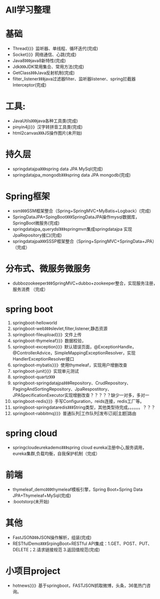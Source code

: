 # All学习整理
# 基础<br/>
- Thread》》》监听器、单线程、循环迭代(完成)<br/>
- Socket》》》网络通信、心跳(完成)<br/>
- Java8》》》java8新特性(完成)<br/>
- Jdk》》》JDK常用集合、常用方法(完成)<br/>
- GetClass》》》Java反射机制(完成)<br/>
- filter_listener》》》java过滤器filter、监听器listener、spring拦截器Interceptor(完成)<br/>

# 工具:<br/>
- JavaUtils》》》java各种工具类(完成)<br/>
- pinyin4j》》》汉字转拼音工具类(完成)<br/>
- html2canvas》》》JS操作图片(未开始)<br/>

# 持久层<br/>
- springdatajpa》》》spring data JPA MySql(完成)<br/>
- springdatajpa_mongodb》》》spring data JPA mongodb(完成)<br/>

# Spring框架<br/>
- ssm》》》SSM框架整合（Spring+SpringMVC+MyBatis+Logback）(完成)<br/>
- SpringDataJPA+SpingBoot》》》SpringDataJPA操作mysql数据库，SpringBoot微服务(完成)<br/>
- springdatajpa_querydsl》》》springmvn集成springdatajpa 实现JpaRepository接口(完成)<br/>
- springdatajpa》》》SSSP框架整合（Spring+SpringMVC+SpringData+JPA）（完成）<br/>

# 分布式、微服务微服务<br>
- dubbozookeeper》》》SpringMVC+dubbo+zookeeper整合，实现服务注册，服务消费 （完成）<br/>


# spring boot<br/>
1. springboot-helloworld<br/>
2. springboot-web》》》slevlet,filter,listener,静态资源<br/>
3. springboot-fileupload》》》文件上传<br/>
4. springboot-thymeleaf》》》数据校验，<br/>
5. springboot-exception》》》默认错误页面，@ExceptionHandle，@ControllerAdvice，SimpleMappingExceptionResolver，实现HandlerExceptionResolver接口<br/>
6. springboot-mybatis》》》使用thymeleaf，实现用户增删改查<br/>
7. springboot-junit》》》实现单元测试<br/>
8. springboot-quartz》》》<br/>
9. springboot-springdatajpa》》》Repository、CrudRepository、PagingAndSortingRepository、JpaRespostitory、JPASpecificationExecutor实现增删改查？？？？？缺少一对多，多对一<br/>
10. springboot-redis》》》手写Configuration，reids连接，redis工厂等。<br/>
11. springboot-springdataredis》》》String类型，其他类型待完成。。。。。。？？？<br/>
12. springboot-rabbitmq》》》普通队列|工作队列|发布订阅|主题|路由<br/>

# spring cloud
- springcloudeurekademo》》》spring cloud eureka注册中心,服务调用，eureka集群,负载均衡，自我保护机制（完成）<br/>

# 前端<br/>
- thymeleaf_demo》》》thymeleaf模板引擎，Spring Boot+Spring Data JPA+Thymeleaf+MySql(完成)<br/>
- :bootstorp(未开始)

# 其他<br/>
- FastJSON》》》JSON操作解析，组装(完成)<br/>
- RESTfulDemo》》》SrpingBoot+RESTful API集成：1.GET、POST、PUT、DELETE；2.请求链接规范 3.返回值规范(完成)

# 小项目project
- hotnews》》》基于springboot，FASTJSON抓取微博，头条，36氪热门咨询。